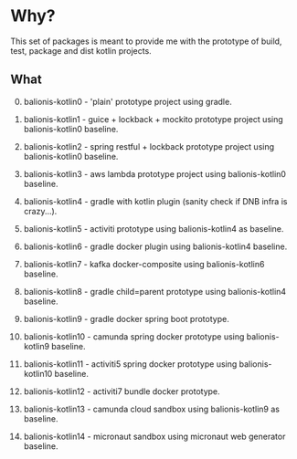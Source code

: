 # Why?

This set of packages is meant to provide me with the prototype of build, test, package and dist kotlin projects.

## What

0. balionis-kotlin0        - 'plain' prototype project using gradle.

1. balionis-kotlin1        - guice + lockback + mockito prototype project using balionis-kotlin0 baseline.

2. balionis-kotlin2        - spring restful + lockback prototype project using balionis-kotlin0 baseline.

3. balionis-kotlin3        - aws lambda prototype project using balionis-kotlin0 baseline.

4. balionis-kotlin4        - gradle with kotlin plugin (sanity check if DNB infra is crazy...).

5. balionis-kotlin5        - activiti prototype using balionis-kotlin4 as baseline.

6. balionis-kotlin6        - gradle docker plugin using balionis-kotlin4 baseline.

7. balionis-kotlin7        - kafka docker-composite using balionis-kotlin6 baseline.

8. balionis-kotlin8        - gradle child=parent prototype using balionis-kotlin4 baseline.

9. balionis-kotlin9        - gradle docker spring boot prototype.

10. balionis-kotlin10      - camunda spring docker prototype using balionis-kotlin9 baseline.

11. balionis-kotlin11      - activiti5 spring docker prototype using balionis-kotlin10 baseline.

12. balionis-kotlin12      - activiti7 bundle docker prototype.

13. balionis-kotlin13      - camunda cloud sandbox using balionis-kotlin9 as baseline.

14. balionis-kotlin14      - micronaut sandbox using micronaut web generator baseline.

